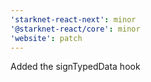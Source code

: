 ```yaml
---
'starknet-react-next': minor
'@starknet-react/core': minor
'website': patch
---
```


Added the signTypedData hook
